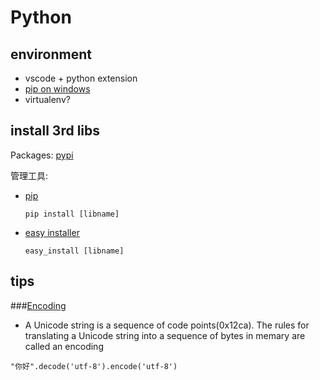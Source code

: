 # Python

## environment
+ vscode + python extension
+ [pip on windows](https://pypi.python.org/pypi/setuptools#windows-simplified)
+ virtualenv?

## install 3rd libs

Packages: [pypi](https://pypi.python.org/pypi)

管理工具:

+ [pip](http://pypi.python.org/pypi/pip#downloads)

    `pip install [libname]`

+ [easy installer](http://pypi.python.org/pypi/setuptools)

    `easy_install [libname]`

## tips

###[Encoding](https://docs.python.org/3/howto/unicode.html)

+ A Unicode string is a sequence of code points(0x12ca). The rules for translating a Unicode string into a sequence of bytes in memary are called an encoding

```
"你好".decode('utf-8').encode('utf-8')
```
